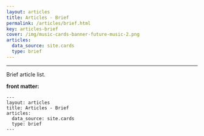 ```yaml
---
layout: articles
title: Articles - Brief
permalink: /articles/brief.html
key: articles-brief
cover: /img/music-cards-banner-future-music-2.png
articles:
  data_source: site.cards
  type: brief
---
```


<div class="article__content" markdown="1">

---

Brief article list.

<!--more-->

**front matter:**

    ---
    layout: articles
    title: Articles - Brief
    articles:
      data_source: site.cards
      type: brief
    ---

</div>
